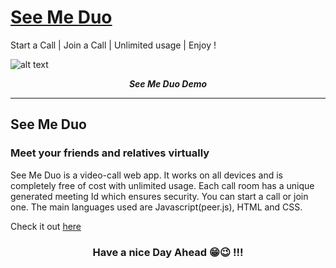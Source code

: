 # [See Me Duo](https://danieltk26.github.io/See-Me-Duo/)</h2>
Start a Call | Join a Call | Unlimited usage | Enjoy !

![alt text](https://github.com/DanielTk26/See-Me-Duo/blob/main/laptop%20demo.png)
<p align="center">
  <b><i>See Me Duo Demo</i></b>


<br />
<hr />


<h2>See Me Duo</h2>

<h3>Meet your friends and relatives virtually</h3>

See Me Duo is a video-call web app. It works on all devices and is completely free of cost with unlimited usage. Each call room has a unique generated meeting Id which ensures security. You can start a call or join one. The main languages used are Javascript(peer.js), HTML and CSS.  

Check it out [here](https://danieltk26.github.io/See-Me-Duo/)

 
<h3 align="center">Have a nice Day Ahead 😁😉 !!!</h3>

[gmail]: DanielTk999@gmail.com
[danielchats]: https://danieltk26.github.io/Daniel-Chats/
[roblox]: https://www.roblox.com/users/466671545/profile
[myweb]: https://danieltk26.github.io/Daniel-Thomas/index.html#hero
[grp]: https://https://github.com/Super-Teen-Coders
